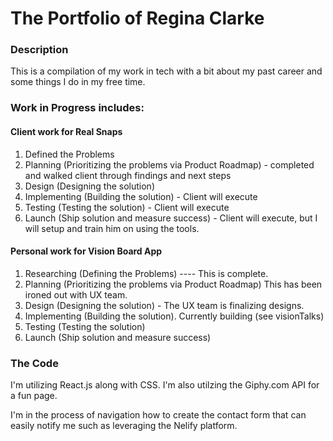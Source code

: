 # The Portfolio of Regina Clarke

### Description

This is a compilation of my work in tech with a bit about my past career and some things I do in my free time.

### Work in Progress includes: 

#### Client work for Real Snaps
1. Defined the Problems
2. Planning (Prioritizing the problems via Product Roadmap) - completed and walked client through findings and next steps
3. Design (Designing the solution)
4. Implementing (Building the solution) - Client will execute
5. Testing (Testing the solution) - Client will execute
6. Launch (Ship solution and measure success)  - Client will execute, but I will setup and train him on using the tools.

#### Personal work for Vision Board App
1. Researching (Defining the Problems) ---- This is complete.
2. Planning (Prioritizing the problems via Product Roadmap) This has been ironed out with UX team.
3. Design (Designing the solution) - The UX team is finalizing designs.
4. Implementing (Building the solution). Currently building (see visionTalks)
5. Testing (Testing the solution)
6. Launch (Ship solution and measure success)


### The Code
I'm utilizing React.js along with CSS. I'm also utilzing the Giphy.com API for a fun page.

I'm in the process of navigation how to create the contact form that can easily notify me such as leveraging the Nelify platform.